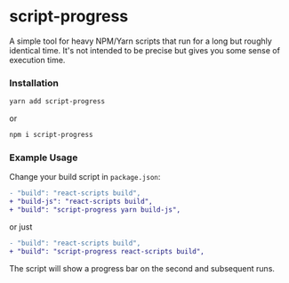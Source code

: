 # script-progress

A simple tool for heavy NPM/Yarn scripts that run for a long but roughly identical time. It's not intended to be precise but gives you some sense of execution time.

### Installation

```sh
yarn add script-progress
```
or
```sh
npm i script-progress
```

### Example Usage

Change your build script in `package.json`:
```diff
- "build": "react-scripts build",
+ "build-js": "react-scripts build",
+ "build": "script-progress yarn build-js",
```
or just
```diff
- "build": "react-scripts build",
+ "build": "script-progress react-scripts build",
```

The script will show a progress bar on the second and subsequent runs.
